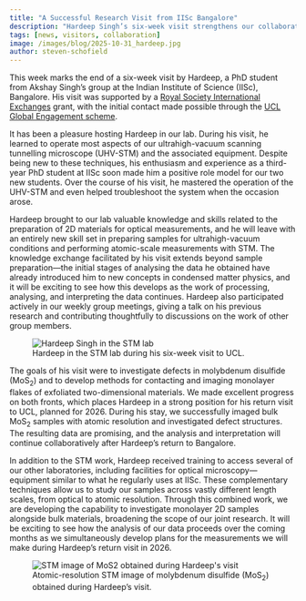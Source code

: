 ```yaml
---
title: "A Successful Research Visit from IISc Bangalore"
description: "Hardeep Singh’s six-week visit strengthens our collaboration on 2D materials."
tags: [news, visitors, collaboration]
image: /images/blog/2025-10-31_hardeep.jpg
author: steven-schofield
---
```


This week marks the end of a six-week visit by Hardeep, a PhD student from Akshay Singh’s group at the Indian Institute of Science (IISc), Bangalore. His visit was supported by a [Royal Society International Exchanges](https://royalsociety.org/grants/international-exchanges/) grant, with the initial contact made possible through the [UCL Global Engagement scheme](https://www.ucl.ac.uk/global/ucl-global-engagement).

It has been a pleasure hosting Hardeep in our lab. During his visit, he learned to operate most aspects of our ultrahigh-vacuum scanning tunnelling microscope (UHV-STM) and the associated equipment. Despite being new to these techniques, his enthusiasm and experience as a third-year PhD student at IISc soon made him a positive role model for our two new students. Over the course of his visit, he mastered the operation of the UHV-STM and even helped troubleshoot the system when the occasion arose.

Hardeep brought to our lab valuable knowledge and skills related to the preparation of 2D materials for optical measurements, and he will leave with an entirely new skill set in preparing samples for ultrahigh-vacuum conditions and performing atomic-scale measurements with STM. The knowledge exchange facilitated by his visit extends beyond sample preparation—the initial stages of analysing the data he obtained have already introduced him to new concepts in condensed matter physics, and it will be exciting to see how this develops as the work of processing, analysing, and interpreting the data continues. Hardeep also participated actively in our weekly group meetings, giving a talk on his previous research and contributing thoughtfully to discussions on the work of other group members.

<figure class="blog-image">
  <img src="{{ '/images/blog/2025-10-31_hardeep.jpg' | relative_url }}" alt="Hardeep Singh in the STM lab">
  <figcaption>Hardeep in the STM lab during his six-week visit to UCL.</figcaption>
</figure>

The goals of his visit were to investigate defects in molybdenum disulfide (MoS<sub>2</sub>) and to develop methods for contacting and imaging monolayer flakes of exfoliated two-dimensional materials. We made excellent progress on both fronts, which places Hardeep in a strong position for his return visit to UCL, planned for 2026. During his stay, we successfully imaged bulk MoS<sub>2</sub> samples with atomic resolution and investigated defect structures. The resulting data are promising, and the analysis and interpretation will continue collaboratively after Hardeep’s return to Bangalore.

In addition to the STM work, Hardeep received training to access several of our other laboratories, including facilities for optical microscopy—equipment similar to what he regularly uses at IISc. These complementary techniques allow us to study our samples across vastly different length scales, from optical to atomic resolution. Through this combined work, we are developing the capability to investigate monolayer 2D samples alongside bulk materials, broadening the scope of our joint research. It will be exciting to see how the analysis of our data proceeds over the coming months as we simultaneously develop plans for the measurements we will make during Hardeep’s return visit in 2026.

<figure class="blog-image">
  <img src="{{ '/images/blog/2025-10-31_hardeep_mos2.png' | relative_url }}" alt="STM image of MoS2 obtained during Hardeep's visit">
  <figcaption>Atomic-resolution STM image of molybdenum disulfide (MoS<sub>2</sub>) obtained during Hardeep’s visit.</figcaption>
</figure>

